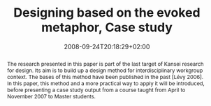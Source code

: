 ---
members: ["PLevy"]
slug: designing-based-on-the-evoked-metaphor-case-study
title: "Designing based on the evoked metaphor, Case study"
layout: single
searchFilter: Publication
searchWeight: 8
publitype: inproceedings
subsection: conference
institution:
    logo: Tsukuba
    short: 'U. of Tsukuba'
    web: "https://www.tsukuba.ac.jp/"
    name: "University of Tsukuba"
kansei: true
research: 
    -  kansei
chaire: false
date: 2008-09-24T20:18:29+02:00
citation:
    authors:
        1: ["Levy", "Pierre", "P."]
        2: ["Yamanaka", "Toshimasa", "T."]
    year: 2008
    title: "Designing based on the evoked metaphor - Case study"
    proceedings: "the Proceedings of 10th International Design Conference 2008"
    editors:
        1: ["Marjanovic", "D.", "D."]
        2: ["Storga", "M.", "M."]
        3: ["Pavkovic", "N.", "N."]
        4: ["Bojcetic", "N.", "N."]
    firstpage: "1095"
    lastpage: "1104"
    publisher: ["Design Society", "Dubrovnik, Croatia"]
reference: "Lévy, P., & Yamanaka, T. (2008). Designing based on the evoked metaphor - Case study. In D., Marjanovic, M., Storga, N., Pavkovic, & N., Bojcetic (Eds.), the Proceedings of 10th International Design Conference 2008 (pp 1095 – 1104). Dubrovnik, Croatia."
abstract: "The research presented in this paper is part of the last target of Kansei research for design. Its aim is to build up a design method for interdisciplinary workgroup context. The bases of this method have been published in the past [Lévy 2006]. In this paper, this method and a more practical way to apply it will be introduced, before presenting a case study output from a course taught from April to November 2007 to Master students."
link:
    1: ["paper", "paper", "https://1drv.ms/b/s!AnQx_v88q65Qv4QsGEXhV6XR4JbLbg?e=lgmmQC"]
---